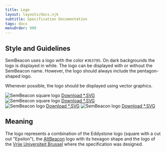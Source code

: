 ```yaml
---
title: Logo
layout: layouts/docs.njk
subtitle: Specification Documentation
tags: docs
menuOrder: 999
---
```


## Style and Guidelines

SemBeacon uses a logo with the color `#363795`. On dark backgrounds the logo is displayed in white. The logo can be displayed
with or without the SemBeacon name. However, the logo should always include the pentagon-shaped logo.

Whenever possible, the logo should be displayed using vector graphics.

<div class="row">
    <div class="col-sm-6">
        <img src="{{ '/images/logo_square.svg' | absoluteUrl }}" class="logo-example" alt="SemBeacon square logo">
        <a href="{{ '/images/logo_square.svg' | absoluteUrl }}" class="logo-download" download>Download *.SVG</a>
    </div>
    <div class="col-sm-6">
        <img src="{{ '/images/logo_square_alpha.svg' | absoluteUrl }}" class="logo-example alpha" alt="SemBeacon square logo">
        <a href="{{ '/images/logo_square_alpha.svg' | absoluteUrl }}" class="logo-download" download>Download *.SVG</a>
    </div>
</div>

<img src="{{ '/images/logo.svg' | absoluteUrl }}" class="logo-example" alt="SemBeacon logo">
<a href="{{ '/images/logo.svg' | absoluteUrl }}" class="logo-download" download>Download *.SVG</a>

<img src="{{ '/images/logo_alpha.svg' | absoluteUrl }}" class="logo-example alpha" alt="SemBeacon logo">
<a href="{{ '/images/logo_alpha.svg' | absoluteUrl }}" class="logo-download" download>Download *.SVG</a>

## Meaning
The logo represents a combination of the Eddystone logo (square with a cut out "Epsilon"), the [AltBeacon](https://altbeacon.org) logo with its hexagon shape and the logo of the [Vrije Universiteit Brussel](https://vub.be/) where the specification was designed.